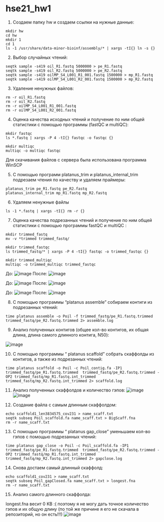 # hse21_hw1
1) Создаем папку hw и создаем ссылки на нужные данные:
```
mkdir hw
cd hw
mkdir 1
cd 1
ls -1 /usr/share/data-minor-bioinf/assembly/* | xargs -tI{} ln -s {}
```
2) Выбор случайных чтений:
```
seqtk sample -s419 oil_R1.fastq 5000000 > pe_R1.fastq
seqtk sample -s419 oil_R2.fastq 5000000 > pe_R2.fastq
seqtk sample -s419 oilMP_S4_L001_R1_001.fastq 1500000 > mp_R1.fastq
seqtk sample -s419 oilMP_S4_L001_R2_001.fastq 1500000 > mp_R2.fastq
```
3) Удаление ненужных файлов:
```
rm -r oil_R1.fastq
rm -r oil_R2.fastq
rm -r oilMP_S4_L001_R1_001.fastq
rm -r oilMP_S4_L001_R2_001.fastq
```
4) Оценка качества исходных чтений и получение по ним общей статистики с помощью программы (fastQC и multiQC):
```
mkdir fastqc
ls *.fastq | xargs -P 4 -tI{} fastqc -o fastqc {}

mkdir multiqc
multiqc -o multiqc fastqc
```
Для скачивания файлов с сервера была использована программа WinSCP

5) С помощью программ platanus_trim и platanus_internal_trim подрезаем чтения по качеству и удаляем праймеры:
```
platanus_trim pe_R1.fastq pe_R2.fastq 
platanus_internal_trim mp_R1.fastq mp_R2.fastq  
```
6) Удаляем ненужные файлы
```
ls -1 *.fastq | xargs -tI{} rm -r {}
```
7) Оценка качества подрезанных чтений и получение по ним общей статистики с помощью программы fastQC и multiQC :
```
mkdir trimmed_fastq
mv -v *trimmed trimmed_fastq/
```
```
mkdir trimmed_fastqc
ls trimmed_fastq/* | xargs -P 4 -tI{} fastqc -o trimmed_fastqc {}
```
```
mkdir trimmed_multiqc
multiqc -o trimmed_multiqc trimmed_fastqc
```
До:
![image](https://user-images.githubusercontent.com/93148620/138774274-ebe7a729-4d3e-4c3e-9077-3e302e504bfd.png)
После:
![image](https://user-images.githubusercontent.com/93148620/138773889-c2424f13-6901-4cc6-9918-9909fddec3b5.png)

До:
![image](https://user-images.githubusercontent.com/93148620/138773978-bb020ffb-2f95-45f8-b16e-10ad1ba558e3.png)
После:
![image](https://user-images.githubusercontent.com/93148620/138774033-531dc199-2055-444a-b5ef-fb8550108383.png)

До:
![image](https://user-images.githubusercontent.com/93148620/138774084-269a2444-7d06-4412-b063-e7a61d1196fa.png)
После:
![image](https://user-images.githubusercontent.com/93148620/138774132-42f60f8c-f1a2-4ed8-82e8-dccdb8c1012a.png)


8) С помощью программы “platanus assemble” собираем контиги из подрезанных чтений:
```
time platanus assemble -o Poil -f trimmed_fastq/pe_R1.fastq.trimmed trimmed_fastq/pe_R2.fastq.trimmed 2> assemble.log
```
9) Анализ полученных контигов (общее кол-во контигов, их общая длина, длина самого длинного контига, N50):

![image](https://user-images.githubusercontent.com/93148620/139102723-265d33ae-c9c5-4020-bfe2-c5b4a4d8adc2.png)

10) С помощью программы “ platanus scaffold” собрать скаффолды из контигов, а также из подрезанных чтений:
```
time platanus scaffold -o Poil -c Poil_contig.fa -IP1 trimmed_fastq/pe_R1.fastq.trimmed  trimmed_fastq/pe_R2.fastq.trimmed -OP2 trimmed_fastq/mp_R1.fastq.int_trimmed trimmed_fastq/mp_R2.fastq.int_trimmed 2> scaffold.log
```
11) Анализ полученных скаффолдов и количество гэпов:
![image](https://user-images.githubusercontent.com/93148620/139102877-2baa77ea-612a-40bf-9f9b-b00e2e74708a.png)
![image](https://user-images.githubusercontent.com/93148620/139102971-2e600d26-0040-4813-9b6f-2fe3834ada84.png)


12) Создание файла с самым длинным скаффолдом:
```
echo scaffold1_len3834575_cov231 > name_scaff.txt
seqtk subseq Poil_scaffold.fa name_scaff.txt > BigScaff.fna
rm -r name_scaff.txt
```

13) С помощью программы “ platanus gap_close” уменьшаем кол-во гэпов с помощью подрезанных чтений:
```
time platanus gap_close -o Poil -c Poil_scaffold.fa -IP1 trimmed_fastq/pe_R1.fastq.trimmed  trimmed_fastq/pe_R2.fastq.trimmed -OP2 trimmed_fastq/mp_R1.fastq.int_trimmed trimmed_fastq/mp_R2.fastq.int_trimmed 2> gapclose.log
```
14) Снова достаем самый длинный скаффолд:
```
echo scaffold1_cov231 > name_scaff.txt
seqtk subseq Poil_gapClosed.fa name_scaff.txt > longest.fna
rm -r name_scaff.txt
```
15) Анализ самого длинного скаффолда:

longest.fna весит 0 KB :( 
поэтому я не могу дать точное количество гэпов и их общую длину
 (по той же причине я его не скачала в репозиторий, но он есть!!!)
![image](https://user-images.githubusercontent.com/93148620/138778322-2cde1a3e-3dc7-4925-9b83-d43e148ad045.png)


